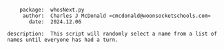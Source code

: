         package:  whosNext.py
         author:  Charles J McDonald «cmcdonald@woonsocketschools.com»
           date:  2024.12.06

    description:  This script will randomly select a name from a list of names until everyone has had a turn.

